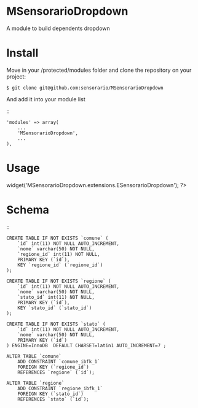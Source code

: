 MSensorarioDropdown
===================

A module to build dependents dropdown

Install
=======

Move in your /protected/modules folder and clone the repository on your project:

    $ git clone git@github.com:sensorario/MSensorarioDropdown

And add it into your module list

::

    'modules' => array(
        ...
        'MSensorarioDropdown',
        ...
    ),

Usage
=====

<?php $this->widget('MSensorarioDropdown.extensions.ESensorarioDropdown'); ?>

Schema
======

::

    CREATE TABLE IF NOT EXISTS `comune` (
        `id` int(11) NOT NULL AUTO_INCREMENT,
        `nome` varchar(50) NOT NULL,
        `regione_id` int(11) NOT NULL,
        PRIMARY KEY (`id`),
        KEY `regione_id` (`regione_id`)
    );

    CREATE TABLE IF NOT EXISTS `regione` (
        `id` int(11) NOT NULL AUTO_INCREMENT,
        `nome` varchar(50) NOT NULL,
        `stato_id` int(11) NOT NULL,
        PRIMARY KEY (`id`),
        KEY `stato_id` (`stato_id`)
    );

    CREATE TABLE IF NOT EXISTS `stato` (
        `id` int(11) NOT NULL AUTO_INCREMENT,
        `nome` varchar(50) NOT NULL,
        PRIMARY KEY (`id`)
    ) ENGINE=InnoDB  DEFAULT CHARSET=latin1 AUTO_INCREMENT=7 ;

    ALTER TABLE `comune`
        ADD CONSTRAINT `comune_ibfk_1`
        FOREIGN KEY (`regione_id`)
        REFERENCES `regione` (`id`);

    ALTER TABLE `regione`
        ADD CONSTRAINT `regione_ibfk_1` 
        FOREIGN KEY (`stato_id`) 
        REFERENCES `stato` (`id`);
